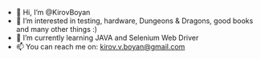 - 👋 Hi, I’m @KirovBoyan
- 👀 I’m interested in testing, hardware, Dungeons & Dragons, good books and many other things :)
- 🌱 I’m currently learning JAVA and Selenium Web Driver
- 📫 You can reach me on: kirov.v.boyan@gmail.com
